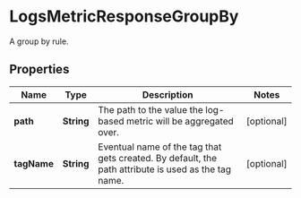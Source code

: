 

# LogsMetricResponseGroupBy

A group by rule.

## Properties

Name | Type | Description | Notes
------------ | ------------- | ------------- | -------------
**path** | **String** | The path to the value the log-based metric will be aggregated over. |  [optional]
**tagName** | **String** | Eventual name of the tag that gets created. By default, the path attribute is used as the tag name. |  [optional]



